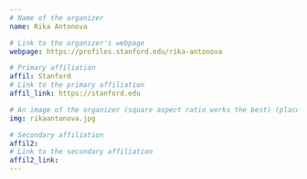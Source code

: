 ```yaml
---
# Name of the organizer
name: Rika Antonova

# Link to the organizer's webpage
webpage: https://profiles.stanford.edu/rika-antonova

# Primary affiliation
affil: Stanford
# Link to the primary affiliation
affil_link: https://stanford.edu

# An image of the organizer (square aspect ratio works the best) (place in the `assets/img/organizers` directory)
img: rikaantonova.jpg

# Secondary affiliation
affil2:
# Link to the secondary affiliation
affil2_link:
---
```


